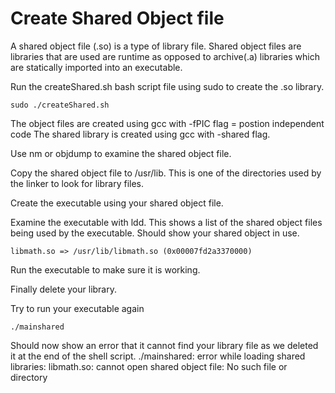 # Create Shared Object file

A shared object file (.so) is a type of library file. Shared object files are libraries that are used are runtime as opposed to archive(.a) libraries which are statically imported into an executable.

Run the createShared.sh bash script file using sudo to create the .so library.
```
sudo ./createShared.sh
```

The object files are created using gcc with -fPIC flag = postion independent code
The shared library is created using gcc with -shared flag.

Use nm or objdump to examine the shared object file.

Copy the shared object file to /usr/lib. This is one of the directories used by the linker to look for library files.

Create the executable using your shared object file.

Examine the executable with ldd. This shows a list of the shared object files being used by the executable. Should show your shared object in use.
```
libmath.so => /usr/lib/libmath.so (0x00007fd2a3370000)
```

Run the executable to make sure it is working.

Finally delete your library.

Try to run your executable again
```
./mainshared
```
Should now show an error that it cannot find your library file as we deleted it at the end of the shell script.
./mainshared: error while loading shared libraries: libmath.so: cannot open shared object file: No such file or directory
